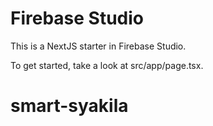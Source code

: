 # Firebase Studio

This is a NextJS starter in Firebase Studio.

To get started, take a look at src/app/page.tsx.
# smart-syakila
